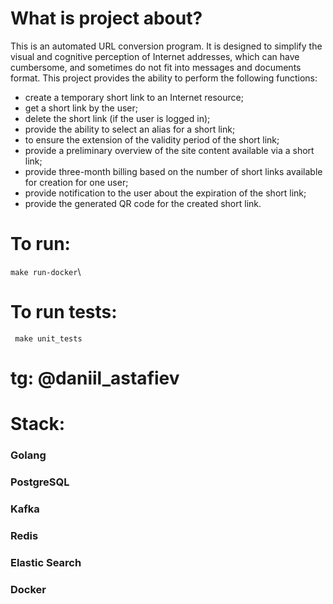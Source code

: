 # What is project about?
This is an automated URL conversion program.
It is designed to simplify the visual and cognitive perception of Internet addresses, which can have cumbersome, and sometimes do not fit into messages and documents format.
This project provides the ability to perform the following functions:
  - create a temporary short link to an Internet resource;
  - get a short link by the user;
  - delete the short link (if the user is logged in);
  - provide the ability to select an alias for a short link;
  - to ensure the extension of the validity period of the short link;
  - provide a preliminary overview of the site content available via a short link;
  - provide three-month billing based on the number of short links available for creation for one user;
  - provide notification to the user about the expiration of the short link;
  - provide the generated QR code for the created short link.

# To run:
<code>make run-docker</code>\

# To run tests: 
<code> make unit_tests </code>

# tg: @daniil_astafiev

# Stack:
### Golang
### PostgreSQL
### Kafka
### Redis
### Elastic Search
### Docker
### 

